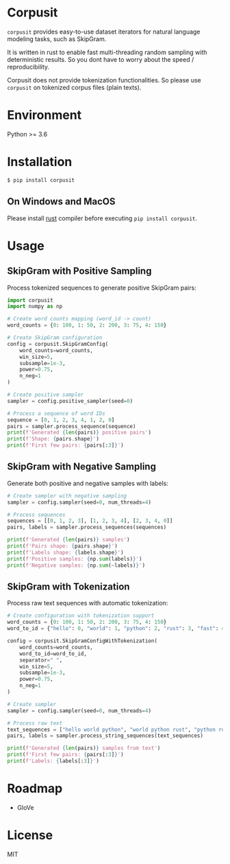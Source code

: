 # Corpusit
`corpusit` provides easy-to-use dataset iterators for natural language modeling
tasks, such as SkipGram.

It is written in rust to enable fast multi-threading random sampling with
deterministic results. So you dont have to worry about the speed /
reproducibility.

Corpusit does not provide tokenization functionalities. So please use `corpusit`
on tokenized corpus files (plain texts).

# Environment

Python >= 3.6

# Installation

```bash
$ pip install corpusit
```

## On Windows and MacOS

Please install [rust](https://www.rust-lang.org/tools/install) compiler before
executing `pip install corpusit`. 

# Usage

## SkipGram with Positive Sampling

Process tokenized sequences to generate positive SkipGram pairs:

```python
import corpusit
import numpy as np

# Create word counts mapping (word_id -> count)
word_counts = {0: 100, 1: 50, 2: 200, 3: 75, 4: 150}

# Create SkipGram configuration
config = corpusit.SkipGramConfig(
    word_counts=word_counts,
    win_size=5,
    subsample=1e-3,
    power=0.75,
    n_neg=1
)

# Create positive sampler
sampler = config.positive_sampler(seed=0)

# Process a sequence of word IDs
sequence = [0, 1, 2, 3, 4, 1, 2, 0]
pairs = sampler.process_sequence(sequence)
print(f'Generated {len(pairs)} positive pairs')
print(f'Shape: {pairs.shape}')
print(f'First few pairs: {pairs[:3]}')
```

## SkipGram with Negative Sampling

Generate both positive and negative samples with labels:

```python
# Create sampler with negative sampling
sampler = config.sampler(seed=0, num_threads=4)

# Process sequences
sequences = [[0, 1, 2, 3], [1, 2, 3, 4], [2, 3, 4, 0]]
pairs, labels = sampler.process_sequences(sequences)

print(f'Generated {len(pairs)} samples')
print(f'Pairs shape: {pairs.shape}')
print(f'Labels shape: {labels.shape}')
print(f'Positive samples: {np.sum(labels)}')
print(f'Negative samples: {np.sum(~labels)}')
```

## SkipGram with Tokenization

Process raw text sequences with automatic tokenization:

```python
# Create configuration with tokenization support
word_counts = {0: 100, 1: 50, 2: 200, 3: 75, 4: 150}
word_to_id = {"hello": 0, "world": 1, "python": 2, "rust": 3, "fast": 4}

config = corpusit.SkipGramConfigWithTokenization(
    word_counts=word_counts,
    word_to_id=word_to_id,
    separator=" ",
    win_size=5,
    subsample=1e-3,
    power=0.75,
    n_neg=1
)

# Create sampler
sampler = config.sampler(seed=0, num_threads=4)

# Process raw text
text_sequences = ["hello world python", "world python rust", "python rust fast"]
pairs, labels = sampler.process_string_sequences(text_sequences)

print(f'Generated {len(pairs)} samples from text')
print(f'First few pairs: {pairs[:3]}')
print(f'Labels: {labels[:3]}')
```

# Roadmap
- GloVe


# License
MIT
